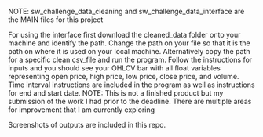 NOTE: sw_challenge_data_cleaning and sw_challenge_data_interface are the MAIN files for this project

For using the interface first download the cleaned_data folder onto your machine and identify the path. Change the path on your file so that it is the path on where it is used on
your local machine. Alternatively copy the path for a specific clean csv_file and run the program. Follow the instructions for inputs and you should see your OHLCV bar with all float
variables representing open price, high price, low price, close price, and volume. Time interval instructions are included in the program as well as instructions for end and start date. NOTE: This is not a finished product but my submission of the work I had prior to the deadline. There are multiple areas for improvement that I am currently exploring

Screenshots of outputs are included in this repo. 
